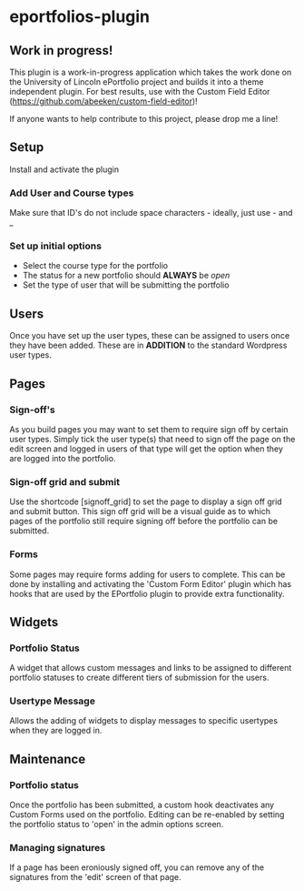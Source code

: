 # eportfolios-plugin

## Work in progress!

This plugin is a work-in-progress application which takes the work done on the University of Lincoln ePortfolio project and builds it into a theme independent plugin. For best results, use with the Custom Field Editor (https://github.com/abeeken/custom-field-editor)!

If anyone wants to help contribute to this project, please drop me a line!

## Setup

Install and activate the plugin

### Add User and Course types

Make sure that ID's do not include space characters - ideally, just use - and _

### Set up initial options

- Select the course type for the portfolio
- The status for a new portfolio should **ALWAYS** be *open*
- Set the type of user that will be submitting the portfolio

## Users

Once you have set up the user types, these can be assigned to users once they have been added. These are in **ADDITION** to the standard Wordpress user types.

## Pages

### Sign-off's

As you build pages you may want to set them to require sign off by certain user types. Simply tick the user type(s) that need to sign off the page on the edit screen and logged in users of that type will get the option when they are logged into the portfolio.

### Sign-off grid and submit

Use the shortcode \[signoff_grid] to set the page to display a sign off grid and submit button. This sign off grid will be a visual guide as to which pages of the portfolio still require signing off before the portfolio can be submitted.

### Forms

Some pages may require forms adding for users to complete. This can be done by installing and activating the 'Custom Form Editor' plugin which has hooks that are used by the EPortfolio plugin to provide extra functionality.

## Widgets

### Portfolio Status

A widget that allows custom messages and links to be assigned to different portfolio statuses to create different tiers of submission for the users.

### Usertype Message

Allows the adding of widgets to display messages to specific usertypes when they are logged in.

## Maintenance

### Portfolio status

Once the portfolio has been submitted, a custom hook deactivates any Custom Forms used on the portfolio. Editing can be re-enabled by setting the portfolio status to 'open' in the admin options screen.

### Managing signatures

If a page has been eroniously signed off, you can remove any of the signatures from the 'edit' screen of that page.
